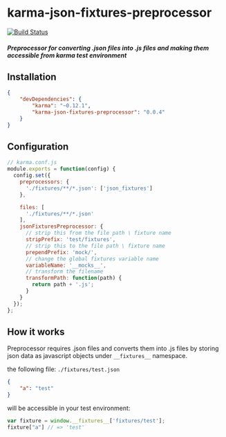 karma-json-fixtures-preprocessor
================================

[![Build Status](https://travis-ci.org/dmitriiabramov/karma-json-fixtures-preprocessor.svg)](https://travis-ci.org/dmitriiabramov/karma-json-fixtures-preprocessor)

##### Preprocessor for converting .json files into .js files and making them accessible from karma test environment

## Installation
```json
{
    "devDependencies": {
        "karma": "~0.12.1",
        "karma-json-fixtures-preprocessor": "0.0.4"
    }
}
```

## Configuration
```js
// karma.conf.js
module.exports = function(config) {
  config.set({
    preprocessors: {
      './fixtures/**/*.json': ['json_fixtures']
    },

    files: [
      './fixtures/**/*.json'
    ],
    jsonFixturesPreprocessor: {
      // strip this from the file path \ fixture name
      stripPrefix: 'test/fixtures',
      // strip this to the file path \ fixture name
      prependPrefix: 'mock/',
      // change the global fixtures variable name
      variableName: '__mocks__',
      // transform the filename
      transformPath: function(path) {
        return path + '.js';
      }
    }
  });
};
```

## How it works

Preprocessor requires .json files and converts them into .js files by storing json data as javascript objects under `__fixtures__` namespace.

the following file:
`./fixtures/test.json`
```json
{
    "a": "test"
}
```
will be accessible in your test environment:
```js
var fixture = window.__fixtures__['fixtures/test'];
fixture["a"] // => 'test'
```
